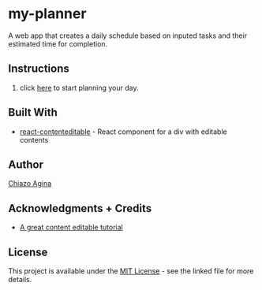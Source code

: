 # my-planner
A web app that creates a daily schedule based on inputed tasks and their estimated time for completion.

## Instructions
1. click [here](https://chiazo.github.io/my-planner/) to start planning your day.

## Built With
* [react-contenteditable](https://www.npmjs.com/package/react-contenteditable) - React component for a div with editable contents

## Author
[Chiazo Agina](https://chiazo.github.io)

## Acknowledgments + Credits
* [A great content editable tutorial](https://www.taniarascia.com/content-editable-elements-in-javascript-react/) 

## License

This project is available under the [MIT License](LICENSE.md) - see the linked file for more details.